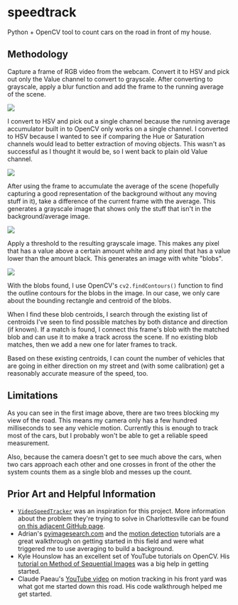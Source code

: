 # speedtrack
Python + OpenCV tool to count cars on the road in front of my house.

## Methodology

Capture a frame of RGB video from the webcam. Convert it to HSV and pick out only the Value channel to convert to grayscale. After converting to grayscale, apply a blur function and add the frame to the running average of the scene.

![](https://cloud.githubusercontent.com/assets/261584/15658331/2cd1615e-2689-11e6-8dcf-2cc9184a01f6.png)

I convert to HSV and pick out a single channel because the running average accumulator built in to OpenCV only works on a single channel. I converted to HSV because I wanted to see if comparing the Hue or Saturation channels would lead to better extraction of moving objects. This wasn't as successful as I thought it would be, so I went back to plain old Value channel.

![](https://cloud.githubusercontent.com/assets/261584/15658332/2cd8fc5c-2689-11e6-922f-e82422935774.png)

After using the frame to accumulate the average of the scene (hopefully capturing a good representation of the background without any moving stuff in it), take a difference of the current frame with the average. This generates a grayscale image that shows only the stuff that isn't in the background/average image.

![](https://cloud.githubusercontent.com/assets/261584/15658334/2cdeaada-2689-11e6-9fec-5a4824552f14.png)

Apply a threshold to the resulting grayscale image. This makes any pixel that has a value above a certain amount white and any pixel that has a value lower than the amount black. This generates an image with white "blobs".

![](https://cloud.githubusercontent.com/assets/261584/15658333/2cd9c9c0-2689-11e6-89e8-cd403a1ee097.png)

With the blobs found, I use OpenCV's `cv2.findContours()` function to find the outline contours for the blobs in the image. In our case, we only care about the bounding rectangle and centroid of the blobs.

When I find these blob centroids, I search through the existing list of centroids I've seen to find possible matches by both distance and direction (if known). If a match is found, I connect this frame's blob with the matched blob and can use it to make a track across the scene. If no existing blob matches, then we add a new one for later frames to track.

Based on these existing centroids, I can count the number of vehicles that are going in either direction on my street and (with some calibration) get a reasonably accurate measure of the speed, too.

## Limitations

As you can see in the first image above, there are two trees blocking my view of the road. This means my camera only has a few hundred milliseconds to see any vehicle motion. Currently this is enough to track most of the cars, but I probably won't be able to get a reliable speed measurement.

Also, because the camera doesn't get to see much above the cars, when two cars approach each other and one crosses in front of the other the system counts them as a single blob and messes up the count.

## Prior Art and Helpful Information

- [`VideoSpeedTracker`](https://github.com/pfr/VideoSpeedTracker) was an inspiration for this project. More information about the problem they're trying to solve in Charlottesville can be found [on this adjacent GitHub page](http://eyetach.github.io/CharlottesvilleSpeeds/).
- Adrian's [pyimagesearch.com](http://pyimagesearch.com) and the [motion detection](http://www.pyimagesearch.com/2015/05/25/basic-motion-detection-and-tracking-with-python-and-opencv/) tutorials are a great walkthrough on getting started in this field and were what triggered me to use averaging to build a background.
- Kyle Hounslow has an excellent set of YouTube tutorials on OpenCV. His [tutorial on Method of Sequential Images](https://www.youtube.com/watch?v=X6rPdRZzgjg) was a big help in getting started.
- Claude Paeau's [YouTube video](https://www.youtube.com/watch?v=eRi50BbJUro) on motion tracking in his front yard was what got me started down this road. His code walkthrough helped me get started.
